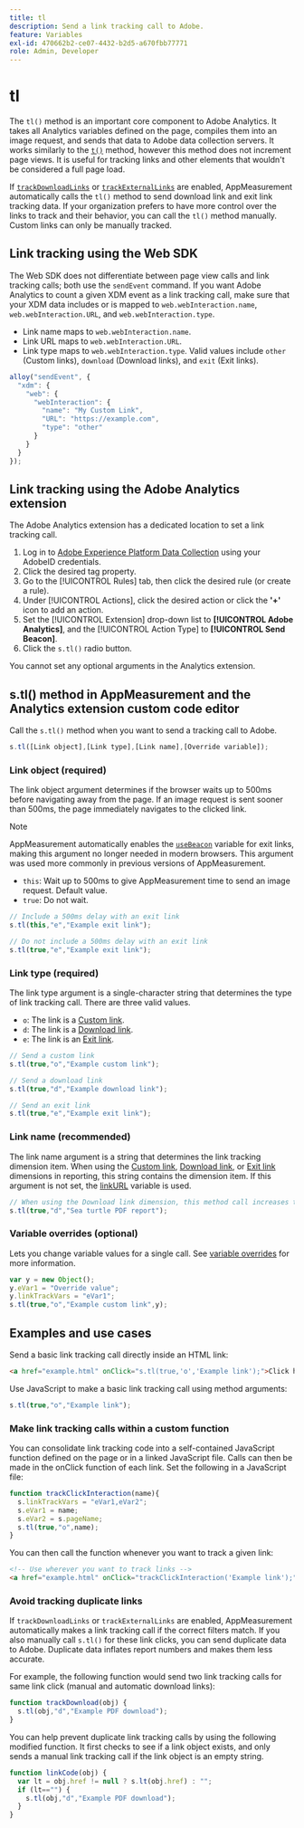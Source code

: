 ```yaml
---
title: tl
description: Send a link tracking call to Adobe.
feature: Variables
exl-id: 470662b2-ce07-4432-b2d5-a670fbb77771
role: Admin, Developer
---
```

# tl

The `tl()` method is an important core component to Adobe Analytics. It takes all Analytics variables defined on the page, compiles them into an image request, and sends that data to Adobe data collection servers. It works similarly to the [`t()`](t-method.md) method, however this method does not increment page views. It is useful for tracking links and other elements that wouldn't be considered a full page load.

If [`trackDownloadLinks`](../config-vars/trackdownloadlinks.md) or [`trackExternalLinks`](../config-vars/trackexternallinks.md) are enabled, AppMeasurement automatically calls the `tl()` method to send download link and exit link tracking data. If your organization prefers to have more control over the links to track and their behavior, you can call the `tl()` method manually. Custom links can only be manually tracked.

## Link tracking using the Web SDK

The Web SDK does not differentiate between page view calls and link tracking calls; both use the `sendEvent` command. If you want Adobe Analytics to count a given XDM event as a link tracking call, make sure that your XDM data includes or is mapped to `web.webInteraction.name`, `web.webInteraction.URL`, and `web.webInteraction.type`.

* Link name maps to `web.webInteraction.name`.
* Link URL maps to `web.webInteraction.URL`.
* Link type maps to `web.webInteraction.type`. Valid values include `other` (Custom links), `download` (Download links), and `exit` (Exit links).

```js
alloy("sendEvent", {
  "xdm": {
    "web": {
      "webInteraction": {
        "name": "My Custom Link",
        "URL": "https://example.com",
        "type": "other"
      }
    }
  }
});
```

## Link tracking using the Adobe Analytics extension

The Adobe Analytics extension has a dedicated location to set a link tracking call.

1. Log in to [Adobe Experience Platform Data Collection](https://experience.adobe.com/data-collection) using your AdobeID credentials.
1. Click the desired tag property.
1. Go to the [!UICONTROL Rules] tab, then click the desired rule (or create a rule).
1. Under [!UICONTROL Actions], click the desired action or click the **'+'** icon to add an action.
1. Set the [!UICONTROL Extension] drop-down list to **[!UICONTROL Adobe Analytics]**, and the [!UICONTROL Action Type] to **[!UICONTROL Send Beacon]**.
1. Click the `s.tl()` radio button.

You cannot set any optional arguments in the Analytics extension.

## s.tl() method in AppMeasurement and the Analytics extension custom code editor

Call the `s.tl()` method when you want to send a tracking call to Adobe.

```js
s.tl([Link object],[Link type],[Link name],[Override variable]);
```

### Link object (required)

The link object argument determines if the browser waits up to 500ms before navigating away from the page. If an image request is sent sooner than 500ms, the page immediately navigates to the clicked link.

>[!NOTE]
>
>AppMeasurement automatically enables the [`useBeacon`](../config-vars/usebeacon.md) variable for exit links, making this argument no longer needed in modern browsers. This argument was used more commonly in previous versions of AppMeasurement.

* `this`: Wait up to 500ms to give AppMeasurement time to send an image request. Default value.
* `true`: Do not wait.

```JavaScript
// Include a 500ms delay with an exit link
s.tl(this,"e","Example exit link");

// Do not include a 500ms delay with an exit link
s.tl(true,"e","Example exit link");
```

### Link type (required)

The link type argument is a single-character string that determines the type of link tracking call. There are three valid values.

* `o`: The link is a [Custom link](/help/components/dimensions/custom-link.md).
* `d`: The link is a [Download link](/help/components/dimensions/download-link.md).
* `e`: The link is an [Exit link](/help/components/dimensions/exit-link.md).

```js
// Send a custom link
s.tl(true,"o","Example custom link");

// Send a download link
s.tl(true,"d","Example download link");

// Send an exit link
s.tl(true,"e","Example exit link");
```

### Link name (recommended)

The link name argument is a string that determines the link tracking dimension item. When using the [Custom link](/help/components/dimensions/custom-link.md), [Download link](/help/components/dimensions/download-link.md), or [Exit link](/help/components/dimensions/exit-link.md) dimensions in reporting, this string contains the dimension item. If this argument is not set, the [linkURL](../config-vars/linkurl.md) variable is used.

```js
// When using the Download link dimension, this method call increases the occurrences metric for "Sea turtle PDF report" by 1.
s.tl(true,"d","Sea turtle PDF report");
```

### Variable overrides (optional)

Lets you change variable values for a single call. See [variable overrides](../../js/overrides.md) for more information.

```js
var y = new Object();
y.eVar1 = "Override value";
y.linkTrackVars = "eVar1";
s.tl(true,"o","Example custom link",y);
```

## Examples and use cases

Send a basic link tracking call directly inside an HTML link:

```HTML
<a href="example.html" onClick="s.tl(true,'o','Example link');">Click here</a>
```

Use JavaScript to make a basic link tracking call using method arguments:

```JavaScript
s.tl(true,"o","Example link");
```

### Make link tracking calls within a custom function

You can consolidate link tracking code into a self-contained JavaScript function defined on the page or in a linked JavaScript file. Calls can then be made in the onClick function of each link. Set the following in a JavaScript file:

```JavaScript
function trackClickInteraction(name){
  s.linkTrackVars = "eVar1,eVar2";
  s.eVar1 = name;
  s.eVar2 = s.pageName;
  s.tl(true,"o",name);
}
```

You can then call the function whenever you want to track a given link:

```HTML
<!-- Use wherever you want to track links -->
<a href="example.html" onClick="trackClickInteraction('Example link');">Click here</a>
```

### Avoid tracking duplicate links

If `trackDownloadLinks` or `trackExternalLinks` are enabled, AppMeasurement automatically makes a link tracking call if the correct filters match. If you also manually call `s.tl()` for these link clicks, you can send duplicate data to Adobe. Duplicate data inflates report numbers and makes them less accurate.

For example, the following function would send two link tracking calls for same link click (manual and automatic download links):

```JavaScript
function trackDownload(obj) {
  s.tl(obj,"d","Example PDF download");
}
```

You can help prevent duplicate link tracking calls by using the following modified function. It first checks to see if a link object exists, and only sends a manual link tracking call if the link object is an empty string.

```JavaScript
function linkCode(obj) {
  var lt = obj.href != null ? s.lt(obj.href) : "";
  if (lt=="") {
    s.tl(obj,"d","Example PDF download");
  }
}
```
